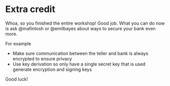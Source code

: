 # Extra credit

Whoa, so you finished the entire workshop! Good job.
What you can do now is ask @mafintosh or @emilbayes about ways to secure your bank even more.

For example

* Make sure communication between the teller and bank is always encrypted to ensure privacy
* Use key derivation so only have a single secret key that is used generate encryption and signing keys

Good luck!
